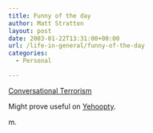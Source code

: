 ```yaml
---
title: Funny of the day
author: Matt Stratton
layout: post
date: 2003-01-22T13:31:00+00:00
url: /life-in-general/funny-of-the-day
categories:
  - Personal

---
```

[Conversational Terrorism][1]

Might prove useful on [Yehoopty][2].

m.

 [1]: https://www.proft.org/tips/conv-terror.html
 [2]: https://www.yehoodi.com